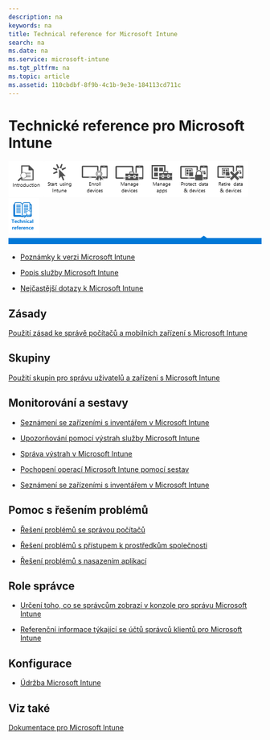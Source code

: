 ```yaml
---
description: na
keywords: na
title: Technical reference for Microsoft Intune
search: na
ms.date: na
ms.service: microsoft-intune
ms.tgt_pltfrm: na
ms.topic: article
ms.assetid: 110cbdbf-8f9b-4c1b-9e3e-184113cd711c
---
```

# Technick&#233; reference pro Microsoft Intune
![](../Image/Nav_Icons/WIT_Tile_W_Overview.png)![](../Image/Nav_Icons/WIT_Tile_W_GetStarted.png)![](../Image/Nav_Icons/WIT_Tile_W_EnrollDevices.png)![](../Image/Nav_Icons/WIT_Tile_W_ManageDevices.png)![](../Image/Nav_Icons/WIT_Tile_W_ManageApps.png)![](../Image/Nav_Icons/WIT_Tile_W_ProtectResources.png)![](../Image/Nav_Icons/WIT_Tile_W_RetireData.png)![](../Image/Nav_Icons/WIT_Tile_W_TechnicalReferenceHighlight.png)
![](../Image/Nav_Icons/WIT_Banner_TechnicalReference.png)

-   [Poznámky k verzi Microsoft Intune](../Topic/Release_notes_for_Microsoft_Intune.md)

-   [Popis služby Microsoft Intune](../Topic/Microsoft_Intune_Service_Description.md)

-   [Nejčastější dotazy k Microsoft Intune](../Topic/Frequently_asked_questions_for_Microsoft_Intune.md)

## Zásady
[Použití zásad ke správě počítačů a mobilních zařízení s Microsoft Intune](../Topic/Use_policies_to_manage_computers_and_mobile_devices_with_Microsoft_Intune.md)

## Skupiny
[Použití skupin pro správu uživatelů a zařízení s Microsoft Intune](../Topic/Use_groups_to_manage_users_and_devices_with_Microsoft_Intune.md)

## Monitorování a sestavy

-   [Seznámení se zařízeními s inventářem v Microsoft Intune](../Topic/Understand_your_devices_with_inventory_in_Microsoft_Intune.md)

-   [Upozorňování pomocí výstrah služby Microsoft Intune](../Topic/Get_notified_by_Microsoft_Intune_alerts.md)

-   [Správa výstrah v Microsoft Intune](../Topic/Manage_alerts_in_Microsoft_Intune.md)

-   [Pochopení operací Microsoft Intune pomocí sestav](../Topic/Understand_Microsoft_Intune_operations_by_using_reports.md)

-   [Seznámení se zařízeními s inventářem v Microsoft Intune](../Topic/Understand_your_devices_with_inventory_in_Microsoft_Intune.md)

## Pomoc s řešením problémů

-   [Řešení problémů se správou počítačů](https://technet.microsoft.com/library/dn646987.aspx)

-   [Řešení problémů s přístupem k prostředkům společnosti](https://technet.microsoft.com/library/dn920452.aspx)

-   [Řešení problémů s nasazením aplikací](https://technet.microsoft.com/library/dn646954.aspx)

## Role správce

-   [Určení toho, co se správcům zobrazí v konzole pro správu Microsoft Intune](../Topic/Control_what_admins_can_see_in_the_Microsoft_Intune_admin_console.md)

-   [Referenční informace týkající se účtů správců klientů pro Microsoft Intune](../Topic/Reference_for_Tenant_Administrator_accounts_for_Microsoft_Intune.md)

## Konfigurace

-   [Údržba Microsoft Intune](../Topic/Maintain_Microsoft_Intune.md)

## Viz také
[Dokumentace pro Microsoft Intune](../Topic/Documentation_for_Microsoft_Intune.md)

